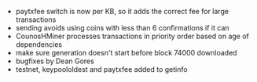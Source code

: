 * paytxfee switch is now per KB, so it adds the correct fee for large transactions
* sending avoids using coins with less than 6 confirmations if it can
* CounosHMiner processes transactions in priority order based on age of dependencies
* make sure generation doesn't start before block 74000 downloaded
* bugfixes by Dean Gores
* testnet, keypoololdest and paytxfee added to getinfo
